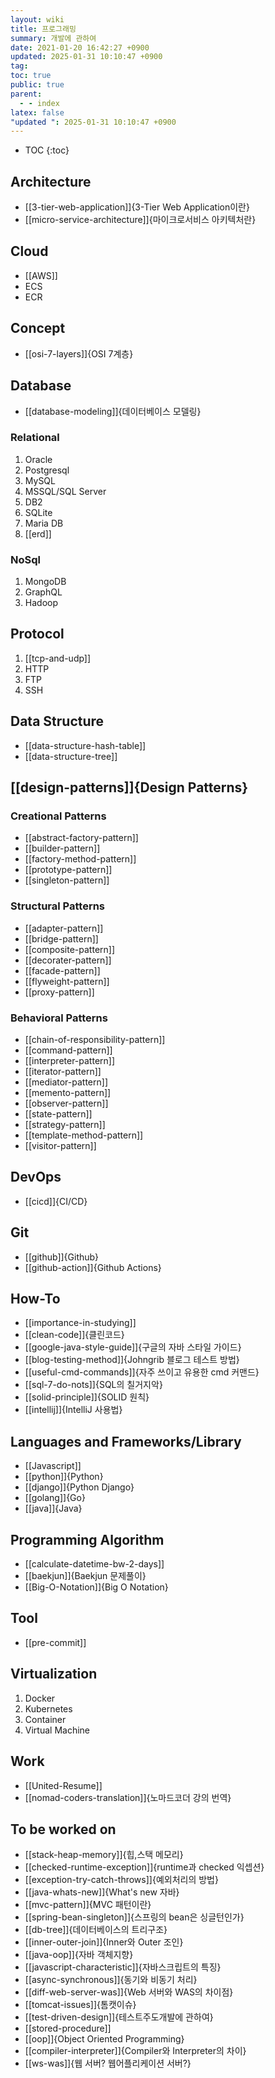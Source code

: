 ```yaml
---
layout: wiki
title: 프로그래밍
summary: 개발에 관하여
date: 2021-01-20 16:42:27 +0900
updated: 2025-01-31 10:10:47 +0900
tag: 
toc: true
public: true
parent:
  - - index
latex: false
"updated ": 2025-01-31 10:10:47 +0900
---
```

* TOC
{:toc}


## Architecture
* [[3-tier-web-application]]{3-Tier Web Application이란}
* [[micro-service-architecture]]{마이크로서비스 아키텍처란}

## Cloud
* [[AWS]]
* ECS
* ECR

## Concept
* [[osi-7-layers]]{OSI 7계층}

## Database
* [[database-modeling]]{데이터베이스 모델링}

### Relational
1. Oracle
2. Postgresql
3. MySQL
4. MSSQL/SQL Server
5. DB2
6. SQLite
7. Maria DB
8. [[erd]]

### NoSql
1. MongoDB
2. GraphQL
3. Hadoop

## Protocol
1. [[tcp-and-udp]]
2. HTTP
3. FTP
4. SSH

## Data Structure
* [[data-structure-hash-table]]
* [[data-structure-tree]]

## [[design-patterns]]{Design Patterns}

### Creational Patterns
* [[abstract-factory-pattern]]
* [[builder-pattern]]
* [[factory-method-pattern]]
* [[prototype-pattern]]
* [[singleton-pattern]]

### Structural Patterns
* [[adapter-pattern]]
* [[bridge-pattern]]
* [[composite-pattern]]
* [[decorater-pattern]]
* [[facade-pattern]]
* [[flyweight-pattern]]
* [[proxy-pattern]]

### Behavioral Patterns
* [[chain-of-responsibility-pattern]]
* [[command-pattern]]
* [[interpreter-pattern]]
* [[iterator-pattern]]
* [[mediator-pattern]]
* [[memento-pattern]]
* [[observer-pattern]]
* [[state-pattern]]
* [[strategy-pattern]]
* [[template-method-pattern]]
* [[visitor-pattern]]

## DevOps
* [[cicd]]{CI/CD}

## Git
* [[github]]{Github}
* [[github-action]]{Github Actions}

## How-To
* [[importance-in-studying]]
* [[clean-code]]{클린코드}
* [[google-java-style-guide]]{구글의 자바 스타일 가이드}
* [[blog-testing-method]]{Johngrib 블로그 테스트 방법}
* [[useful-cmd-commands]]{자주 쓰이고 유용한 cmd 커맨드}
* [[sql-7-do-nots]]{SQL의 칠거지악}
* [[solid-principle]]{SOLID 원칙}
* [[intellij]]{IntelliJ 사용법}

## Languages and Frameworks/Library
* [[Javascript]]
* [[python]]{Python}
* [[django]]{Python Django}
* [[golang]]{Go}
* [[java]]{Java}

## Programming Algorithm
* [[calculate-datetime-bw-2-days]]
* [[baekjun]]{Baekjun 문제풀이}
* [[Big-O-Notation]]{Big O Notation}

## Tool
* [[pre-commit]]

## Virtualization
1. Docker
2. Kubernetes
3. Container
4. Virtual Machine

## Work
* [[United-Resume]]
* [[nomad-coders-translation]]{노마드코더 강의 번역}


## To be worked on
* [[stack-heap-memory]]{힙,스택 메모리}
* [[checked-runtime-exception]]{runtime과 checked 익셉션}
* [[exception-try-catch-throws]]{예외처리의 방법}
* [[java-whats-new]]{What's new 자바}
* [[mvc-pattern]]{MVC 패턴이란}
* [[spring-bean-singleton]]{스프링의 bean은 싱글턴인가}
* [[db-tree]]{데이터베이스의 트리구조}
* [[inner-outer-join]]{Inner와 Outer 조인}
* [[java-oop]]{자바 객체지향}
* [[javascript-characteristic]]{자바스크립트의 특징}
* [[async-synchronous]]{동기와 비동기 처리}
* [[diff-web-server-was]]{Web 서버와 WAS의 차이점}
* [[tomcat-issues]]{톰캣이슈}
* [[test-driven-design]]{테스트주도개발에 관하여}
* [[stored-procedure]]
* [[oop]]{Object Oriented Programming}
* [[compiler-interpreter]]{Compiler와 Interpreter의 차이}
* [[ws-was]]{웹 서버? 웹어플리케이션 서버?}
